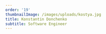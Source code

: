 ```yaml
---
order: '19'
thumbnailImage: /images/uploads/kostya.jpg
title: Konstantin Donchenko
subtitle: Software Engineer
---
```


